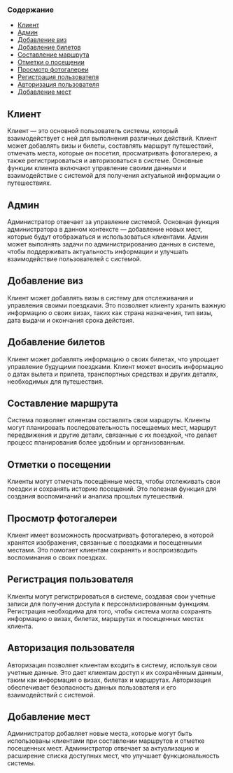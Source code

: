 ### Содержание

- [Клиент](#клиент)
- [Админ](#админ)
- [Добавление виз](#добавление-виз)
- [Добавление билетов](#добавление-билетов)
- [Составление маршрута](#составление-маршрута)
- [Отметки о посещении](#отметки-о-посещении)
- [Просмотр фотогалереи](#просмотр-фотогалереи)
- [Регистрация пользователя](#регистрация-пользователя)
- [Авторизация пользователя](#авторизация-пользователя)
- [Добавление мест](#добавление-мест)

## Клиент
Клиент — это основной пользователь системы, который взаимодействует с ней для выполнения различных действий. Клиент может добавлять визы и билеты, составлять маршрут путешествий, отмечать места, которые он посетил, просматривать фотогалерею, а также регистрироваться и авторизоваться в системе. Основные функции клиента включают управление своими данными и взаимодействие с системой для получения актуальной информации о путешествиях.

## Админ
Администратор отвечает за управление системой. Основная функция администратора в данном контексте — добавление новых мест, которые будут отображаться и использоваться клиентами. Админ может выполнять задачи по администрированию данных в системе, чтобы поддерживать актуальность информации и улучшать взаимодействие пользователей с системой.

## Добавление виз
Клиент может добавлять визы в систему для отслеживания и управления своими поездками. Это позволяет клиенту хранить важную информацию о своих визах, таких как страна назначения, тип визы, дата выдачи и окончания срока действия.

## Добавление билетов
Клиент может добавлять информацию о своих билетах, что упрощает управление будущими поездками. Клиент может вносить информацию о датах вылета и прилета, транспортных средствах и других деталях, необходимых для путешествия.

## Составление маршрута
Система позволяет клиентам составлять свои маршруты. Клиенты могут планировать последовательность посещаемых мест, маршрут передвижения и другие детали, связанные с их поездкой, что делает процесс планирования более удобным и организованным.

## Отметки о посещении
Клиенты могут отмечать посещённые места, чтобы отслеживать свои поездки и сохранять историю посещений. Это полезная функция для создания воспоминаний и анализа прошлых путешествий.

## Просмотр фотогалереи
Клиент имеет возможность просматривать фотогалерею, в которой хранятся изображения, связанные с поездками и посещенными местами. Это помогает клиентам сохранять и воспроизводить воспоминания о своих поездках.

## Регистрация пользователя
Клиенты могут регистрироваться в системе, создавая свои учетные записи для получения доступа к персонализированным функциям. Регистрация необходима для того, чтобы система могла сохранять информацию о визах, билетах, маршрутах и посещенных местах клиента.

## Авторизация пользователя
Авторизация позволяет клиентам входить в систему, используя свои учетные данные. Это дает клиентам доступ к их сохранённым данным, таким как информация о визах, билетах и маршрутах. Авторизация обеспечивает безопасность данных пользователя и его взаимодействий с системой.

## Добавление мест
Администратор добавляет новые места, которые могут быть использованы клиентами при составлении маршрутов и отметке посещенных мест. Администратор отвечает за актуализацию и расширение списка доступных мест, что улучшает функциональность системы.
